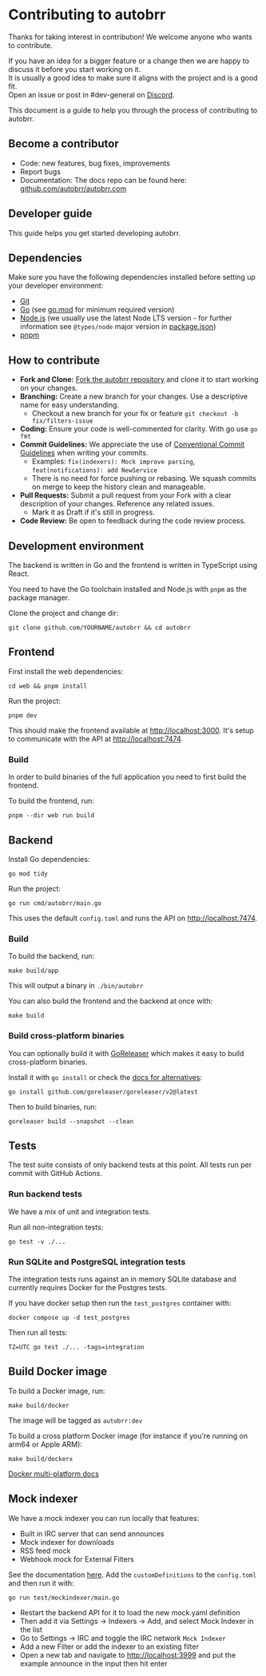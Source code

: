 # Contributing to autobrr

Thanks for taking interest in contribution! We welcome anyone who wants to contribute.

If you have an idea for a bigger feature or a change then we are happy to discuss it before you start working on it.  
It is usually a good idea to make sure it aligns with the project and is a good fit.  
Open an issue or post in #dev-general on [Discord](https://discord.gg/WQ2eUycxyT).

This document is a guide to help you through the process of contributing to autobrr.

## Become a contributor

* Code: new features, bug fixes, improvements
* Report bugs
* Documentation: The docs repo can be found here: [github.com/autobrr/autobrr.com](https://github.com/autobrr/autobrr.com)

## Developer guide

This guide helps you get started developing autobrr.

## Dependencies

Make sure you have the following dependencies installed before setting up your developer environment:

- [Git](https://git-scm.com/)
- [Go](https://golang.org/dl/) (see [go.mod](go.mod#L3) for minimum required version)
- [Node.js](https://nodejs.org) (we usually use the latest Node LTS version - for further information see `@types/node` major version in [package.json](web/package.json))
- [pnpm](https://pnpm.io/installation)

## How to contribute

- **Fork and Clone:** [Fork the autobrr repository](https://github.com/autobrr/autobrr/fork) and clone it to start working on your changes.
- **Branching:** Create a new branch for your changes. Use a descriptive name for easy understanding.
  - Checkout a new branch for your fix or feature `git checkout -b fix/filters-issue`
- **Coding:** Ensure your code is well-commented for clarity. With go use `go fmt`
- **Commit Guidelines:** We appreciate the use of [Conventional Commit Guidelines](https://www.conventionalcommits.org/en/v1.0.0/#summary) when writing your commits.
  - Examples: `fix(indexers): Mock improve parsing`, `feat(notifications): add NewService`
  - There is no need for force pushing or rebasing. We squash commits on merge to keep the history clean and manageable.
- **Pull Requests:** Submit a pull request from your Fork with a clear description of your changes. Reference any related issues.
  - Mark it as Draft if it's still in progress.
- **Code Review:** Be open to feedback during the code review process.

## Development environment

The backend is written in Go and the frontend is written in TypeScript using React.

You need to have the Go toolchain installed and Node.js with `pnpm` as the package manager.

Clone the project and change dir:

```shell
git clone github.com/YOURNAME/autobrr && cd autobrr
```

## Frontend

First install the web dependencies:

```shell
cd web && pnpm install
```

Run the project:

```shell
pnpm dev
```

This should make the frontend available at [http://localhost:3000](http://localhost:3000). It's setup to communicate with the API at [http://localhost:7474](http://localhost:7474).

### Build

In order to build binaries of the full application you need to first build the frontend.

To build the frontend, run:

```shell
pnpm --dir web run build
```

## Backend

Install Go dependencies:

```shell
go mod tidy
```

Run the project:

```shell
go run cmd/autobrr/main.go
```

This uses the default `config.toml` and runs the API on [http://localhost:7474](http://localhost:7474).

### Build

To build the backend, run:

```shell
make build/app
```

This will output a binary in `./bin/autobrr`

You can also build the frontend and the backend at once with:

```shell
make build
```

### Build cross-platform binaries

You can optionally build it with [GoReleaser](https://goreleaser.com/) which makes it easy to build cross-platform binaries.

Install it with `go install` or check the [docs for alternatives](https://goreleaser.com/install/):

```shell
go install github.com/goreleaser/goreleaser/v2@latest
```

Then to build binaries, run:

```shell
goreleaser build --snapshot --clean
```

## Tests

The test suite consists of only backend tests at this point. All tests run per commit with GitHub Actions.

### Run backend tests

We have a mix of unit and integration tests.

Run all non-integration tests:

```shell
go test -v ./...
```

### Run SQLite and PostgreSQL integration tests

The integration tests runs against an in memory SQLite database and currently requires Docker for the Postgres tests.

If you have docker setup then run the `test_postgres` container with:

```shell
docker compose up -d test_postgres
```

Then run all tests:

```shell
TZ=UTC go test ./... -tags=integration
```

## Build Docker image

To build a Docker image, run:

```shell
make build/docker
```

The image will be tagged as `autobrr:dev`

To build a cross platform Docker image (for instance if you're running on arm64 or Apple ARM):

```shell
make build/dockerx
```

[Docker multi-platform docs](https://docs.docker.com/build/building/multi-platform/)

## Mock indexer

We have a mock indexer you can run locally that features:

* Built in IRC server that can send announces
* Mock indexer for downloads
* RSS feed mock
* Webhook mock for External Filters

See the documentation [here](./test/mockindexer/README.md). Add the `customDefinitions` to the `config.toml` and then run it with:

```shell
go run test/mockindexer/main.go
```

* Restart the backend API for it to load the new mock.yaml definition
* Then add it via Settings -> Indexers -> Add, and select Mock Indexer in the list
* Go to Settings -> IRC and toggle the IRC network `Mock Indexer`
* Add a new Filter or add the indexer to an existing filter
* Open a new tab and navigate to [http://localhost:3999](http://localhost:3999) and put the example announce in the input then hit enter
